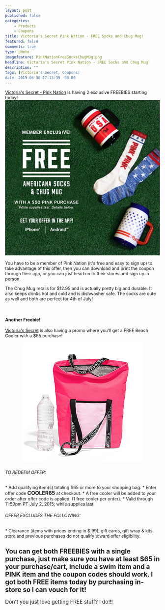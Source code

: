 ```yaml
---
layout: post
published: false
categories: 
    - Products
    - Coupons
title: Victoria's Secret Pink Nation - FREE Socks and Chug Mug!
featured: false
comments: true
type: photo
imagefeature: PinkNationFreeSocksChugMug.png
headline: Victoria's Secret Pink Nation - FREE Socks and Chug Mug!
description: ""
tags: [Victoria's Secret, Coupons]
date: 2015-06-30 17:13:39 -08:00
---
```


<DT><a href="https://www.victoriassecret.com/pink">Victoria's Secret - Pink Nation</a> is having 2 exclusive FREEBIES starting today!</DT>

<center><img src='/images/PinkNationFreeSocksChugMug.png'></center>

<p>You have to be a member of Pink Nation (it's free and easy to sign up) to take advantage of this offer, then you can download and print the coupon through their app, or you can just head on to their stores and sign up in person.</p>
<p>The Chug Mug retails for $12.95 and is actually pretty big and durable. It also keeps drinks hot and cold and is dishwasher safe. The socks are cute as well and both are perfect for 4th of July!</p>
<br>

<H4>Another Freebie!</H4>

<p><a href="https://www.victoriassecret.com/">Victoria's Secret</a> is also having a promo where you'll get a FREE Beach Cooler with a $65 purchase!</p>

<center><img src='/images/VictoriasSecretFreeBeachCooler.png'></center>

<H6>TO REDEEM OFFER:</H6>
* Add qualifying item(s) totaling $65 or more to your shopping bag. 
* Enter offer code <big><b>COOLER65</b></big> at checkout.
* A free cooler will be added to your order after offer code is applied.  (1 free cooler per order).
* Valid through 11:59pm PT July 2, 2015; while supplies last.

<H6>OFFER EXCLUDES THE FOLLOWING:</H6>
* Clearance (items with prices ending in $.99), gift cards, gift wrap & kits, store and previous purchases do not qualify toward offer eligibility.
<br>

<H2><i class="icon-exclamation-sign"></i> You can get both FREEBIES with a single purchase, just make sure you have at least $65 in your purchase/cart, include a swim item and a PINK item and the coupon codes should work. I got both FREE items today by purchasing in-store so I can vouch for it!</H2>

<big>Don't you just love getting FREE stuff? I do!!!</big>
